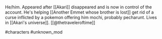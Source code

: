 He/him. Appeared after [[Akari]] disappeared and is now in control of the account. He's helping [[Another Emmet whose brother is lost]] get rid of a curse inflicted by a pokemon offering him mochi, probably pecharunt. Lives in [[Akari's universe]]. [[@thetraveleroftime]]

#characters #unknown_mod 
